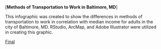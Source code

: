 
[**Methods of Transportation to Work in Baltimore, MD**]

This infographic was created to show the differences in methods of transportation to work in correlation with median income for adults in the city of Baltimore, MD. RStudio, ArcMap, and Adobe Illustrator were utilized in creating this graphic.

<a href="/pdf/lab6_pt2_2complete_new3.pdf">Final</a>
